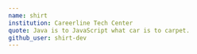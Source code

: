 ```yaml
---
name: shirt
institution: Careerline Tech Center
quote: Java is to JavaScript what car is to carpet.
github_user: shirt-dev
---
```

